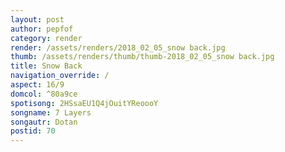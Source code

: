 ```yaml
---
layout: post
author: pepfof
category: render
render: /assets/renders/2018_02_05_snow back.jpg
thumb: /assets/renders/thumb/thumb-2018_02_05_snow back.jpg
title: Snow Back
navigation_override: /
aspect: 16/9
domcol: ^80a9ce
spotisong: 2HSsaEU1Q4jOuitYReoooY
songname: 7 Layers
songautr: Dotan
postid: 70
---
```


<!--USER BEGIN 1-->

<!--USER END 1-->

<!--more-->
<!--USER BEGIN 2-->

<!--USER END 2-->

